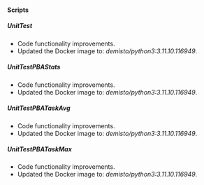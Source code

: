 #### Scripts

##### UnitTest
- Code functionality improvements.
- Updated the Docker image to: *demisto/python3:3.11.10.116949*.

##### UnitTestPBAStats
- Code functionality improvements.
- Updated the Docker image to: *demisto/python3:3.11.10.116949*.

##### UnitTestPBATaskAvg
- Code functionality improvements.
- Updated the Docker image to: *demisto/python3:3.11.10.116949*.

##### UnitTestPBATaskMax
- Code functionality improvements.
- Updated the Docker image to: *demisto/python3:3.11.10.116949*.